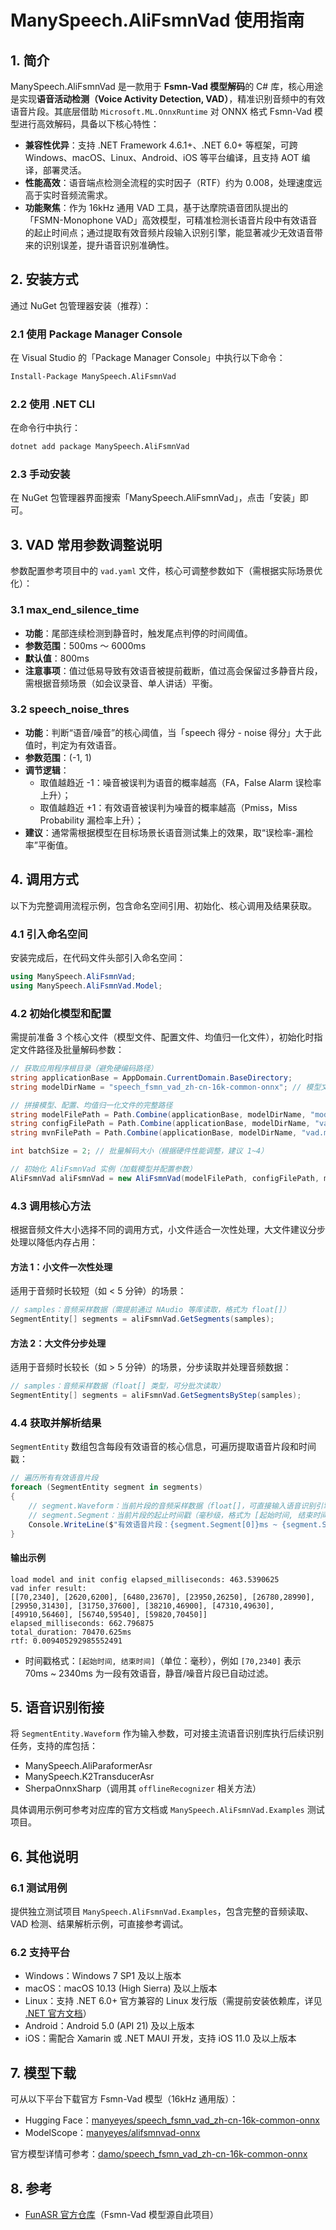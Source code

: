 # ManySpeech.AliFsmnVad 使用指南

## 1. 简介
ManySpeech.AliFsmnVad 是一款用于 **Fsmn-Vad 模型解码**的 C# 库，核心用途是实现**语音活动检测（Voice Activity Detection, VAD）**，精准识别音频中的有效语音片段。其底层借助 `Microsoft.ML.OnnxRuntime` 对 ONNX 格式 Fsmn-Vad 模型进行高效解码，具备以下核心特性：
- **兼容性优异**：支持 .NET Framework 4.6.1+、.NET 6.0+ 等框架，可跨 Windows、macOS、Linux、Android、iOS 等平台编译，且支持 AOT 编译，部署灵活。
- **性能高效**：语音端点检测全流程的实时因子（RTF）约为 0.008，处理速度远高于实时音频流需求。
- **功能聚焦**：作为 16kHz 通用 VAD 工具，基于达摩院语音团队提出的「FSMN-Monophone VAD」高效模型，可精准检测长语音片段中有效语音的起止时间点；通过提取有效音频片段输入识别引擎，能显著减少无效语音带来的识别误差，提升语音识别准确性。

## 2. 安装方式
通过 NuGet 包管理器安装（推荐）：

### 2.1 使用 Package Manager Console
在 Visual Studio 的「Package Manager Console」中执行以下命令：
```bash
Install-Package ManySpeech.AliFsmnVad
```

### 2.2 使用 .NET CLI
在命令行中执行：
```bash
dotnet add package ManySpeech.AliFsmnVad
```

### 2.3 手动安装
在 NuGet 包管理器界面搜索「ManySpeech.AliFsmnVad」，点击「安装」即可。


## 3. VAD 常用参数调整说明
参数配置参考项目中的 `vad.yaml` 文件，核心可调整参数如下（需根据实际场景优化）：

### 3.1 max_end_silence_time
- **功能**：尾部连续检测到静音时，触发尾点判停的时间阈值。
- **参数范围**：500ms ～ 6000ms
- **默认值**：800ms
- **注意事项**：值过低易导致有效语音被提前截断，值过高会保留过多静音片段，需根据音频场景（如会议录音、单人讲话）平衡。

### 3.2 speech_noise_thres
- **功能**：判断“语音/噪音”的核心阈值，当「speech 得分 - noise 得分」大于此值时，判定为有效语音。
- **参数范围**：(-1, 1)
- **调节逻辑**：
  - 取值越趋近 -1：噪音被误判为语音的概率越高（FA，False Alarm 误检率上升）；
  - 取值越趋近 +1：有效语音被误判为噪音的概率越高（Pmiss，Miss Probability 漏检率上升）；
- **建议**：通常需根据模型在目标场景长语音测试集上的效果，取“误检率-漏检率”平衡值。


## 4. 调用方式
以下为完整调用流程示例，包含命名空间引用、初始化、核心调用及结果获取。

### 4.1 引入命名空间
安装完成后，在代码文件头部引入命名空间：
```csharp
using ManySpeech.AliFsmnVad;
using ManySpeech.AliFsmnVad.Model;
```

### 4.2 初始化模型和配置
需提前准备 3 个核心文件（模型文件、配置文件、均值归一化文件），初始化时指定文件路径及批量解码参数：
```csharp
// 获取应用程序根目录（避免硬编码路径）
string applicationBase = AppDomain.CurrentDomain.BaseDirectory;
string modelDirName = "speech_fsmn_vad_zh-cn-16k-common-onnx"; // 模型文件夹名称

// 拼接模型、配置、均值归一化文件的完整路径
string modelFilePath = Path.Combine(applicationBase, modelDirName, "model.onnx");
string configFilePath = Path.Combine(applicationBase, modelDirName, "vad.yaml");
string mvnFilePath = Path.Combine(applicationBase, modelDirName, "vad.mvn");

int batchSize = 2; // 批量解码大小（根据硬件性能调整，建议 1~4）

// 初始化 AliFsmnVad 实例（加载模型并配置参数）
AliFsmnVad aliFsmnVad = new AliFsmnVad(modelFilePath, configFilePath, mvnFilePath, batchSize);
```

### 4.3 调用核心方法
根据音频文件大小选择不同的调用方式，小文件适合一次性处理，大文件建议分步处理以降低内存占用：

#### 方法 1：小文件一次性处理
适用于音频时长较短（如 < 5 分钟）的场景：
```csharp
// samples：音频采样数据（需提前通过 NAudio 等库读取，格式为 float[]）
SegmentEntity[] segments = aliFsmnVad.GetSegments(samples);
```

#### 方法 2：大文件分步处理
适用于音频时长较长（如 > 5 分钟）的场景，分步读取并处理音频数据：
```csharp
// samples：音频采样数据（float[] 类型，可分批次读取）
SegmentEntity[] segments = aliFsmnVad.GetSegmentsByStep(samples);
```

### 4.4 获取并解析结果
`SegmentEntity` 数组包含每段有效语音的核心信息，可遍历提取语音片段和时间戳：
```csharp
// 遍历所有有效语音片段
foreach (SegmentEntity segment in segments)
{
    // segment.Waveform：当前片段的音频采样数据（float[]，可直接输入语音识别引擎）
    // segment.Segment：当前片段的起止时间戳（毫秒级，格式为 [起始时间, 结束时间]）
    Console.WriteLine($"有效语音片段：{segment.Segment[0]}ms ~ {segment.Segment[1]}ms");
}
```

#### 输出示例
```text
load model and init config elapsed_milliseconds: 463.5390625
vad infer result:
[[70,2340], [2620,6200], [6480,23670], [23950,26250], [26780,28990], [29950,31430], [31750,37600], [38210,46900], [47310,49630], [49910,56460], [56740,59540], [59820,70450]]
elapsed_milliseconds: 662.796875
total_duration: 70470.625ms
rtf: 0.009405292985552491
```
- 时间戳格式：`[起始时间, 结束时间]`（单位：毫秒），例如 `[70,2340]` 表示 70ms ~ 2340ms 为一段有效语音，静音/噪音片段已自动过滤。


## 5. 语音识别衔接
将 `SegmentEntity.Waveform` 作为输入参数，可对接主流语音识别库执行后续识别任务，支持的库包括：
- ManySpeech.AliParaformerAsr
- ManySpeech.K2TransducerAsr
- SherpaOnnxSharp（调用其 `offlineRecognizer` 相关方法）

具体调用示例可参考对应库的官方文档或 `ManySpeech.AliFsmnVad.Examples` 测试项目。


## 6. 其他说明
### 6.1 测试用例
提供独立测试项目 `ManySpeech.AliFsmnVad.Examples`，包含完整的音频读取、VAD 检测、结果解析示例，可直接参考调试。

### 6.2 支持平台
- Windows：Windows 7 SP1 及以上版本
- macOS：macOS 10.13 (High Sierra) 及以上版本
- Linux：支持 .NET 6.0+ 官方兼容的 Linux 发行版（需提前安装依赖库，详见 [.NET 官方文档](https://learn.microsoft.com/zh-cn/dotnet/core/install/linux)）
- Android：Android 5.0 (API 21) 及以上版本
- iOS：需配合 Xamarin 或 .NET MAUI 开发，支持 iOS 11.0 及以上版本

## 7. 模型下载
可从以下平台下载官方 Fsmn-Vad 模型（16kHz 通用版）：
- Hugging Face：[manyeyes/speech_fsmn_vad_zh-cn-16k-common-onnx](https://huggingface.co/manyeyes/speech_fsmn_vad_zh-cn-16k-common-onnx)
- ModelScope：[manyeyes/alifsmnvad-onnx](https://www.modelscope.cn/models/manyeyes/alifsmnvad-onnx)

官方模型详情可参考：[damo/speech_fsmn_vad_zh-cn-16k-common-onnx](https://www.modelscope.cn/models/damo/speech_fsmn_vad_zh-cn-16k-common-onnx)


## 8. 参考
- [FunASR 官方仓库](https://github.com/modelscope/FunASR)（Fsmn-Vad 模型源自此项目）